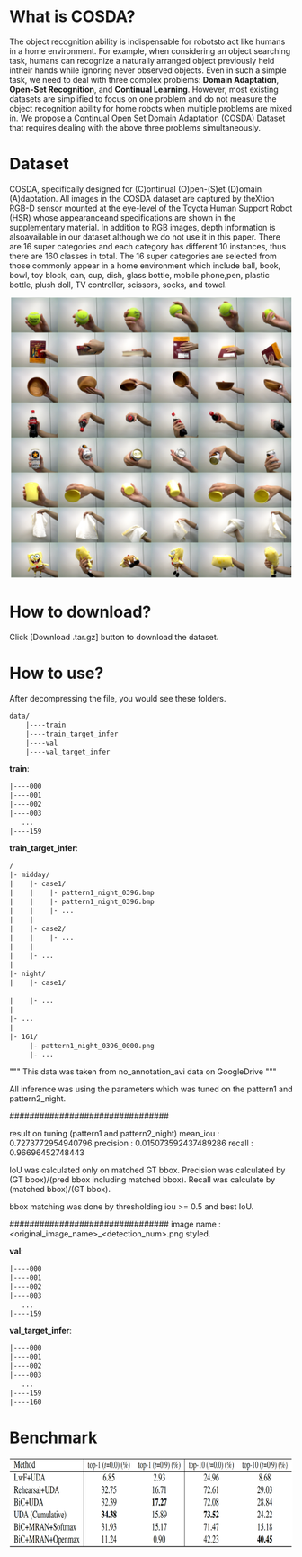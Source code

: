 # What is COSDA?

The object recognition ability is indispensable for robotsto act like humans in a home environment. For example, when considering an object searching task, humans can recognize a naturally arranged object previously held intheir hands while ignoring never observed objects. Even in such a simple task, we need to deal with three complex problems: **Domain Adaptation**, **Open-Set Recognition**, and **Continual Learning**. However, most existing datasets are simplified to focus on one problem and do not measure the object recognition ability for home robots when multiple problems are mixed in. We propose a Continual Open Set Domain Adaptation (COSDA) Dataset that requires dealing with the above three problems simultaneously.


# Dataset

COSDA, specifically designed for (C)ontinual (O)pen-(S)et (D)omain (A)daptation. All images in the COSDA dataset are captured by theXtion RGB-D sensor mounted at the eye-level of the Toyota Human Support Robot (HSR) whose appearanceand specifications are shown in the supplementary material. In addition to RGB images, depth information is alsoavailable in our dataset although we do not use it in this paper. There are 16 super categories and each category has different 10 instances, thus there are  160 classes in total. The 16 super categories are selected from those commonly appear in a home environment which include ball, book, bowl, toy block, can, cup, dish, glass bottle, mobile phone,pen, plastic bottle, plush doll, TV controller, scissors, socks, and towel.
<div style="text-align:center">
<img src="cosda/image/example.png" alt="" width="500" height="500"/>
</div>


# How to download?

Click [Download .tar.gz] button to download the dataset.


# How to use?
After decompressing the file, you would see these folders.
```
data/
    |----train
    |----train_target_infer
    |----val
    |----val_target_infer
```

**train**: 
```
|----000
|----001
|----002
|----003
   ...
|----159
```

**train_target_infer**:

```
/
|- midday/
|    |- case1/
|    |    |- pattern1_night_0396.bmp
|    |    |- pattern1_night_0396.bmp
|    |    |- ...
|    |
|    |- case2/
|    |    |- ...
|    | 
|    |- ...
|    
|- night/
|    |- case1/

|    |- ...
|
|- ...
|
|- 161/
     |- pattern1_night_0396_0000.png
     |- ...
```

"""
    This data was taken from no_annotation_avi data on GoogleDrive
"""

All inference was using the parameters which was tuned on
the pattern1 and pattern2_night.

################################

result on tuning (pattern1 and pattern2_night)
    mean_iou  : 0.7273772954940796
    precision : 0.015073592437489286
    recall    : 0.96696452748443

IoU was calculated only on matched GT bbox.
Precision was calculated by (GT bbox)/(pred bbox including matched bbox).
Recall was calculate by (matched bbox)/(GT bbox).

bbox matching was done by thresholding iou >= 0.5 and best IoU.

################################
image name : <original_image_name>_<detection_num>.png styled.


**val**:
```
|----000
|----001
|----002
|----003
   ...
|----159
```


**val_target_infer**:
```
|----000
|----001
|----002
|----003
   ...
|----159
|----160
```


# Benchmark

<div style="text-align:center">
<img src="cosda/image/benchmark.png" alt="" width="1100" height="160"/>
</div>
